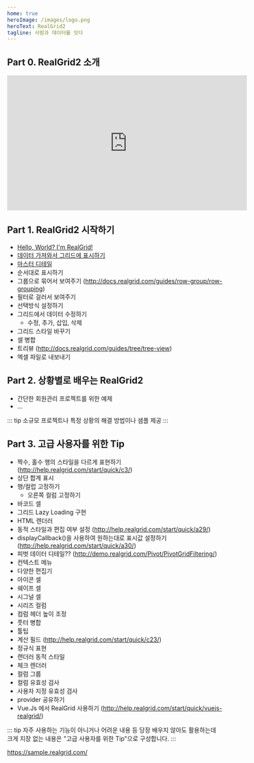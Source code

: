 ```yaml
---
home: true
heroImage: /images/logo.png
heroText: RealGrid2
tagline: 사람과 데이터를 잇다
---
```


## Part 0. RealGrid2 소개

<iframe width="560" height="315" src="https://www.youtube.com/embed/lW8lE-sb6t0" frameborder="0" allow="accelerometer; autoplay; clipboard-write; encrypted-media; gyroscope; picture-in-picture" allowfullscreen></iframe>

## Part 1. RealGrid2 시작하기

- [Hello, World? I'm RealGrid!](/part-1/01)
- [데이터 가져와서 그리드에 표시하기](/part-1/02)
- [마스터 디테일](/part-1/03)
- 순서대로 표시하기
- 그룹으로 묶어서 보여주기 (http://docs.realgrid.com/guides/row-group/row-grouping)
- 필터로 걸러서 보여주기
- 선택방식 설정하기
- 그리드에서 데이터 수정하기
  - 수정, 추가, 삽입, 삭제
- 그리드 스타일 바꾸기
- 셀 병합
- 트리뷰 (http://docs.realgrid.com/guides/tree/tree-view)
- 엑셀 파일로 내보내기

## Part 2. 상황별로 배우는 RealGrid2

- 간단한 회원관리 프로젝트를 위한 예제
- ...

::: tip
소규모 프로젝트나 특정 상황의 해결 방법이나 샘플 제공
:::

## Part 3. 고급 사용자를 위한 Tip

- 짝수, 홀수 행의 스타일을 다르게 표현하기 (http://help.realgrid.com/start/quick/c3/)
- 상단 합계 표시
- 행/컬럽 고정하기
  - 오른쪽 컬럼 고정하기
- 바코드 셀
- 그리드 Lazy Loading 구현
- HTML 렌더러
- 동적 스타일과 편집 여부 설정 (http://help.realgrid.com/start/quick/a29/)
- displayCallback()을 사용하여 원하는대로 표시값 설정하기 (http://help.realgrid.com/start/quick/a30/)
- 피벗 데이터 디테일?? (http://demo.realgrid.com/Pivot/PivotGridFiltering/)
- 컨텍스트 메뉴
- 다양한 편집기
- 아이콘 셀
- 쉐이프 셀
- 시그널 셀
- 시리즈 컬럼
- 컴럼 헤더 높이 조정
- 풋터 병합
- 툴팁
- 계산 필드 (http://help.realgrid.com/start/quick/c23/)
- 정규식 표현
- 랜더러 동적 스타일
- 체크 렌더러
- 컬럼 그룹
- 컬럼 유효성 검사
- 사용자 지정 유효성 검사
- provider 공유하기
- Vue.Js 에서 RealGrid 사용하기 (http://help.realgrid.com/start/quick/vuejs-realgrid/)

::: tip
자주 사용하는 기능이 아니거나 어려운 내용 등 당장 배우지 않아도 활용하는데 크게 지장 없는 내용은 "고급 사용자를 위한 Tip"으로 구성합니다.
:::

https://sample.realgrid.com/
